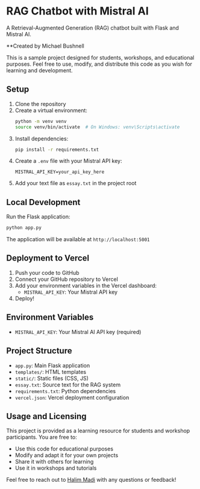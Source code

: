 # RAG Chatbot with Mistral AI

A Retrieval-Augmented Generation (RAG) chatbot built with Flask and Mistral AI.

**Created by Michael Bushnell

This is a sample project designed for students, workshops, and educational purposes. Feel free to use, modify, and distribute this code as you wish for learning and development.


## Setup

1. Clone the repository
2. Create a virtual environment:
   ```bash
   python -m venv venv
   source venv/bin/activate  # On Windows: venv\Scripts\activate
   ```
3. Install dependencies:
   ```bash
   pip install -r requirements.txt
   ```
4. Create a `.env` file with your Mistral API key:
   ```
   MISTRAL_API_KEY=your_api_key_here
   ```
5. Add your text file as `essay.txt` in the project root

## Local Development

Run the Flask application:
```bash
python app.py
```

The application will be available at `http://localhost:5001`

## Deployment to Vercel

1. Push your code to GitHub
2. Connect your GitHub repository to Vercel
3. Add your environment variables in the Vercel dashboard:
   - `MISTRAL_API_KEY`: Your Mistral API key
4. Deploy!

## Environment Variables

- `MISTRAL_API_KEY`: Your Mistral AI API key (required)

## Project Structure

- `app.py`: Main Flask application
- `templates/`: HTML templates
- `static/`: Static files (CSS, JS)
- `essay.txt`: Source text for the RAG system
- `requirements.txt`: Python dependencies
- `vercel.json`: Vercel deployment configuration

## Usage and Licensing

This project is provided as a learning resource for students and workshop participants. You are free to:

- Use this code for educational purposes
- Modify and adapt it for your own projects
- Share it with others for learning
- Use it in workshops and tutorials

Feel free to reach out to [Halim Madi](https://www.halimmadi.com) with any questions or feedback! 
